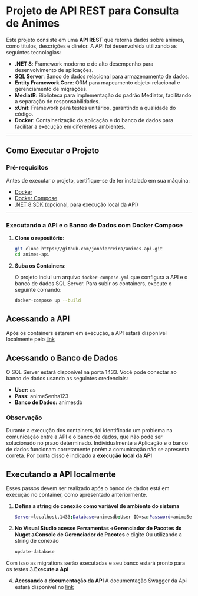 # Projeto de API REST para Consulta de Animes

Este projeto consiste em uma **API REST** que retorna dados sobre animes, como títulos, descrições e diretor. A API foi desenvolvida utilizando as seguintes tecnologias:

- **.NET 8**: Framework moderno e de alto desempenho para desenvolvimento de aplicações.
- **SQL Server**: Banco de dados relacional para armazenamento de dados.
- **Entity Framework Core**: ORM para mapeamento objeto-relacional e gerenciamento de migrações.
- **MediatR**: Biblioteca para implementação do padrão Mediator, facilitando a separação de responsabilidades.
- **xUnit**: Framework para testes unitários, garantindo a qualidade do código.
- **Docker**: Containerização da aplicação e do banco de dados para facilitar a execução em diferentes ambientes.

---

## Como Executar o Projeto

### Pré-requisitos
Antes de executar o projeto, certifique-se de ter instalado em sua máquina:
- [Docker](https://www.docker.com/)
- [Docker Compose](https://docs.docker.com/compose/install/)
- [.NET 8 SDK](https://dotnet.microsoft.com/download/dotnet/8.0) (opcional, para execução local da API)

---

### Executando a API e o Banco de Dados com Docker Compose

1. **Clone o repositório**:
   ```bash
   git clone https://github.com/jonhferreira/animes-api.git
   cd animes-api

2. **Suba os Containers**:
   
   O projeto inclui um arquivo `docker-compose.yml` que configura a API e o banco de dados SQL Server. Para subir os containers, execute o seguinte comando:
   ```bash
   docker-compose up --build

## Acessando a API

Após os containers estarem em execução, a API estará disponível localmente pelo [link](http://localhost:5000)

## Acessando o Banco de Dados
  O SQL Server estará disponível na porta 1433. Você pode conectar ao banco de dados usando as seguintes credenciais:
  - **User:** as
  - **Pass:** animeSenha123
  - **Banco de Dados:** animesdb

### Observação
Durante a execução dos containers, foi identificado um problema na comunicação entre a API e o banco de dados, que não pode ser solucionado no prazo determinado.
Individualmente a Aplicação e o banco de dados funcionam corretamente porém a comunicação não se apresenta correta. Por conta disso é indicado a **execução local da API**

## Executando a API localmente
Esses passos devem ser realizado após o banco de dados está em execução no container, como apresentado anteriormente.

1. **Defina a string de conexão como variável de ambiente do sistema**
   ```bash
   Server=localhost,1433;Database=animesdb;User ID=sa;Password=animeSenha123;TrustServerCertificate=True;

2. **No Visual Studio acesse**  **Ferramentas->Gerenciador de Pacotes do Nuget->Console de Gerenciador de Pacotes** e digite
Ou utilizando a string de conexão
   ```bash
   update-database
Com isso as migrations serão executadas e seu banco estará pronto para os testes
3.**Execute a Api**

4. **Acessando a documentação da API**
A documentação Swagger da Api estará disponível no [link](http://localhost:5000/swagger)	






